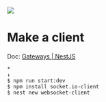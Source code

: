 ![](https://postman.com/_aether-assets/illustrations/dark/illustration-connect-to-server.svg)

# Make a client
Doc: [Gateways | NestJS](https://docs.nestjs.com/websockets/gateways)
```
*
↓
$ npm run start:dev
$ npm install socket.io-client
$ nest new websocket-client
```
